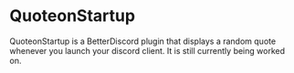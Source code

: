 # QuoteonStartup

QuoteonStartup is a BetterDiscord plugin that displays a random quote whenever you launch your discord client. It is still currently being worked on.
